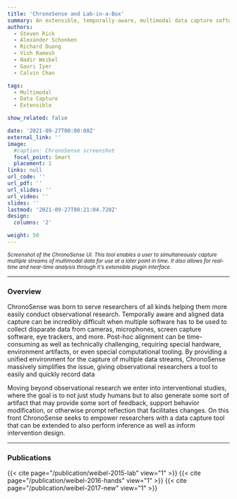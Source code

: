 ```yaml
---
title: 'ChronoSense and Lab-in-a-Box'
summary: An extensible, temporally-aware, multimodal data capture software tool.
authors: 
  - Steven Rick
  - Alexander Schonken
  - Richard Duong
  - Vish Ramesh
  - Nadir Weibel
  - Gauri Iyer
  - Calvin Chan

tags:
  - Multimodal
  - Data Capture
  - Extensible

show_related: false

date: '2021-09-27T00:00:00Z'
external_link: ''
image:
  #caption: ChronoSense screenshot
  focal_point: Smart
  placement: 1
links: null
url_code: ''
url_pdf: ''
url_slides: ''
url_video: ''
slides: ''
lastmod: '2021-09-27T00:21:04.720Z'
design:
  columns: '2'

weight: 50
---
```


<small> *Screenshot of the ChronoSense UI. This tool enables a user to simultaneously capture multiple streams of multimodal data for use at a later point in time. It also allows for real-time and near-time analysis through it's extensible plugin interface.*</small>

------

### Overview

ChronoSense was born to serve researchers of all kinds helping them more easily conduct observational research. Temporally aware and aligned data capture can be incredibly difficult when multiple software has to be used to collect disparate data from cameras, microphones, screen capture software, eye trackers, and more. Post-hoc alignment can be time-consuming as well as technically challenging, requiring special hardware, environment artifacts, or even special computational tooling. By providing a unified environment for the capture of multiple data streams, ChronoSense massively simplifies the issue, giving observational researchers a tool to easily and quickly record data

Moving beyond observational research we enter into interventional studies, where the goal is to not just study humans but to also generate some sort of artifact that may provide some sort of feedback, support behavior modification, or otherwise prompt reflection that facilitates changes. On this front ChronoSense seeks to empower researchers with a data capture tool that can be extended to also perform inference as well as inform intervention design.

------

### Publications

{{< cite page="/publication/weibel-2015-lab" view="1" >}}
{{< cite page="/publication/weibel-2016-hands" view="1" >}}
{{< cite page="/publication/weibel-2017-new" view="1" >}}

